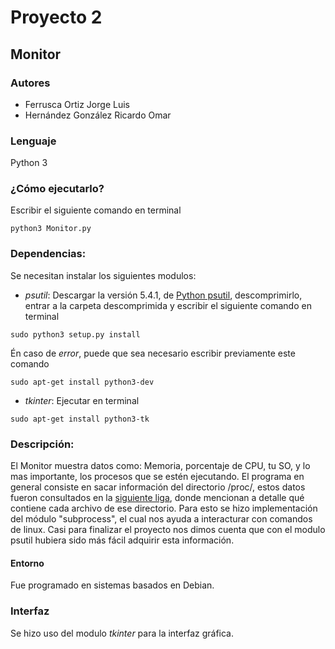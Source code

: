# Proyecto 2 
## Monitor

### Autores

* Ferrusca Ortiz Jorge Luis
* Hernández González Ricardo Omar 

### Lenguaje

Python 3

### ¿Cómo ejecutarlo?

Escribir el siguiente comando en terminal

```
python3 Monitor.py
```

### Dependencias:

Se necesitan instalar los siguientes modulos: 

* *psutil*: Descargar la versión 5.4.1, de [Python psutil](https://pypi.python.org/pypi?:action=display&name=psutil#downloads), descomprimirlo, entrar a la carpeta descomprimida y escribir el siguiente comando en terminal

```
sudo python3 setup.py install
```

Én caso de *error*, puede que sea necesario escribir previamente este comando 

```
sudo apt-get install python3-dev
```

* *tkinter*: Ejecutar en terminal
```
sudo apt-get install python3-tk
```

### Descripción:

El Monitor muestra datos como: Memoria, porcentaje de CPU, tu SO, y lo mas importante, los procesos que se estén ejecutando. El programa en general consiste en sacar información del directorio /proc/, estos datos fueron consultados en la [siguiente liga](http://web.mit.edu/rhel-doc/4/RH-DOCS/rhel-rg-es-4/ch-proc.html), donde mencionan a detalle qué contiene cada archivo de ese directorio. Para esto se hizo implementación del módulo "subprocess", el cual nos ayuda a interacturar con comandos de linux. Casi para finalizar el proyecto nos dimos cuenta que con el modulo psutil hubiera sido más fácil adquirir esta información.

#### Entorno 
Fue programado en sistemas basados en Debian.

### Interfaz 
Se hizo uso del modulo *tkinter* para la interfaz gráfica.